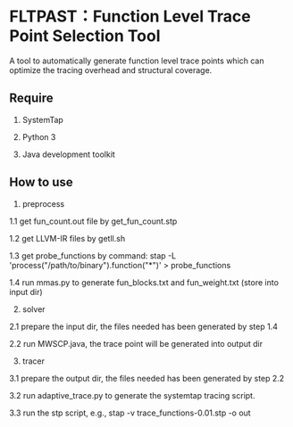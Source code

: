 # FLTPAST：Function Level Trace Point Selection Tool

A tool to automatically generate function level trace points which can optimize the tracing overhead and structural coverage.

## Require

1. SystemTap
  
2. Python 3
  
3. Java development toolkit
  

## How to use

1. preprocess
  
  1.1 get fun_count.out file by get_fun_count.stp
  
  1.2 get LLVM-IR files by getll.sh
  
  1.3 get probe_functions by command: stap -L 'process("/path/to/binary").function("*")' > probe_functions
  
  1.4 run mmas.py to generate fun_blocks.txt and fun_weight.txt (store into input dir)
  
2. solver
  
  2.1 prepare the input dir, the files needed has been generated by step 1.4
  
  2.2 run MWSCP.java, the trace point will be generated into output dir
  
3. tracer
  
  3.1 prepare the output dir, the files needed has been generated by step 2.2
  
  3.2 run adaptive_trace.py to generate the systemtap tracing script.
  
  3.3 run the stp script, e.g., stap -v trace_functions-0.01.stp -o out
